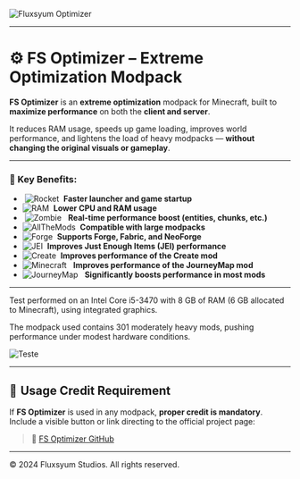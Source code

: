 ![Fluxsyum Optimizer](https://media.discordapp.net/attachments/1284858767925710910/1388933685914632333/20250629_142624.png?ex=6862c8cb\&is=6861774b\&hm=310197f2b7c7d65ddbd097c4a47faa719578a3659c40a0d0af38f60310e52aaa&=\&format=webp\&quality=lossless\&width=1232\&height=367)

---

# ⚙️ FS Optimizer – Extreme Optimization Modpack

**FS Optimizer** is an **extreme optimization** modpack for Minecraft, built to **maximize performance** on both the **client and server**.

It reduces RAM usage, speeds up game loading, improves world performance, and lightens the load of heavy modpacks — **without changing the original visuals or gameplay**.

---

### 🔧 Key Benefits:

*  ![Rocket](https://media.discordapp.net/attachments/1284858767925710910/1389758807017783438/download9.jpeg?ex=6865c940\&is=686477c0\&hm=b40164cd7b477e1642e03e10e165b11d1235b4836b32cefef2413829a293204d&=\&format=webp)  **Faster launcher and game startup**
* ![RAM](https://media.discordapp.net/attachments/1284858767925710910/1389754470497255504/download6.jpeg?ex=6865c536\&is=686473b6\&hm=afa1585f77e8add8e6e931c4b21c350d40049f98900d0ed777dd6311d2dbcd23&=\&format=webp)  **Lower CPU and RAM usage**
*  ![Zombie](https://media.discordapp.net/attachments/1284858767925710910/1389753725106655252/download5.jpeg?ex=6865c484\&is=68647304\&hm=afada0ee7566f3a667c72fb0ebb115f5152517bcd6a244949d38d969fe694e61&=\&format=webp)   **Real-time performance boost (entities, chunks, etc.)**
* ![AllTheMods](https://media.discordapp.net/attachments/1284858767925710910/1389753316853940274/download4.jpeg?ex=6865c423\&is=686472a3\&hm=d5cf6ab7aec5331572fe3113347a708dae95f1af400f5d3e3361e70b9fab9b75&=\&format=webp)  **Compatible with large modpacks**
* ![Forge](https://media.discordapp.net/attachments/1284858767925710910/1389752492534796318/download.jpeg?ex=6865c35e\&is=686471de\&hm=a766a3d70d2e01b01c834c4d4a25c74e48f37bb73855207dca39cf63ca255c40&=\&format=webp)  **Supports Forge, Fabric, and NeoForge**
* ![JEI](https://media.discordapp.net/attachments/1284858767925710910/1389752493231181934/download3.jpeg?ex=6865c35e\&is=686471de\&hm=4522998fc26ee20cc8ff3d87ae794cd3c367c00e2fd6796308c306ca60f7b948&=\&format=webp)  **Improves Just Enough Items (JEI) performance**
* ![Create](https://media.discordapp.net/attachments/1284858767925710910/1389752492950290432/download2.jpeg?ex=6865c35e\&is=686471de\&hm=302eda50b75f8b8881ae369e0a266deed96f25ac7cda4797cc3dad52a3b028e9&=\&format=webp)  **Improves performance of the Create mod**
* ![Minecraft](https://media.discordapp.net/attachments/1284858767925710910/1389761108532789398/download10.jpeg?ex=6865cb64\&is=686479e4\&hm=99e4ac02633ccf86f99b1e8badf53ae9438ae58f55aaf346d1a4a7be2071a011&=\&format=webp)
  **Improves performance of the JourneyMap mod**
* ![JourneyMap](https://media.discordapp.net/attachments/1390876046928117892/1394680155145895946/download.jpeg?ex=6877b09c&is=68765f1c&hm=cbb1da8a8c3ba2b52cbbd117fdda934f63b102af7b037c5f7a8c4bd1e0a42ba7&=)
  **Significantly boosts performance in most mods**
---

Test performed on an Intel Core i5-3470 with 8 GB of RAM (6 GB allocated to Minecraft), using integrated graphics.

The modpack used contains 301 moderately heavy mods, pushing performance under modest hardware conditions.

![Teste](https://media.discordapp.net/attachments/1390343607445229590/1394676482152075326/2025-07-14_10.46.48.png?ex=6877ad31&is=68765bb1&hm=81c135eaf854ed91e0abcc62cacb85b7be2fc78f185f49ab692e1cde069fa650&=&width=1232&height=693)

---

## 🚨 Usage Credit Requirement

If **FS Optimizer** is used in any modpack, **proper credit is mandatory**.
Include a visible button or link directing to the official project page:

> 🔗 [FS Optimizer GitHub](https://github.com/FluxsyumStudios/FS-Optimizer)

---

© 2024 Fluxsyum Studios. All rights reserved.
